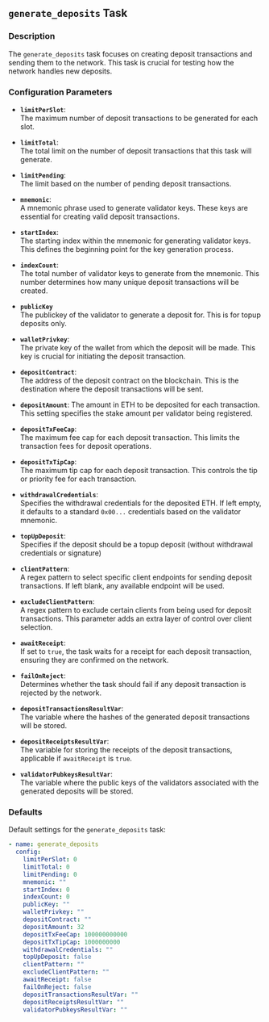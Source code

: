 ## `generate_deposits` Task

### Description
The `generate_deposits` task focuses on creating deposit transactions and sending them to the network. This task is crucial for testing how the network handles new deposits.

### Configuration Parameters

- **`limitPerSlot`**:\
  The maximum number of deposit transactions to be generated for each slot.

- **`limitTotal`**:\
  The total limit on the number of deposit transactions that this task will generate.

- **`limitPending`**:\
  The limit based on the number of pending deposit transactions.

- **`mnemonic`**:\
  A mnemonic phrase used to generate validator keys. These keys are essential for creating valid deposit transactions.

- **`startIndex`**:\
  The starting index within the mnemonic for generating validator keys. This defines the beginning point for the key generation process.

- **`indexCount`**:\
  The total number of validator keys to generate from the mnemonic. This number determines how many unique deposit transactions will be created.

- **`publicKey`**\
  The publickey of the validator to generate a deposit for. This is for topup deposits only.

- **`walletPrivkey`**:\
  The private key of the wallet from which the deposit will be made. This key is crucial for initiating the deposit transaction.

- **`depositContract`**:\
  The address of the deposit contract on the blockchain. This is the destination where the deposit transactions will be sent.

- **`depositAmount`**:
  The amount in ETH to be deposited for each transaction. This setting specifies the stake amount per validator being registered.

- **`depositTxFeeCap`**:\
  The maximum fee cap for each deposit transaction. This limits the transaction fees for deposit operations.

- **`depositTxTipCap`**:\
  The maximum tip cap for each deposit transaction. This controls the tip or priority fee for each transaction.

- **`withdrawalCredentials`**:\
  Specifies the withdrawal credentials for the deposited ETH. If left empty, it defaults to a standard `0x00...` credentials based on the validator mnemonic.

- **`topUpDeposit`**:\
  Specifies if the deposit should be a topup deposit (without withdrawal credentials or signature)

- **`clientPattern`**:\
  A regex pattern to select specific client endpoints for sending deposit transactions. If left blank, any available endpoint will be used.

- **`excludeClientPattern`**:\
  A regex pattern to exclude certain clients from being used for deposit transactions. This parameter adds an extra layer of control over client selection.

- **`awaitReceipt`**:\
  If set to `true`, the task waits for a receipt for each deposit transaction, ensuring they are confirmed on the network.

- **`failOnReject`**:\
  Determines whether the task should fail if any deposit transaction is rejected by the network.

- **`depositTransactionsResultVar`**:\
  The variable where the hashes of the generated deposit transactions will be stored.

- **`depositReceiptsResultVar`**:\
  The variable for storing the receipts of the deposit transactions, applicable if `awaitReceipt` is `true`.

- **`validatorPubkeysResultVar`**:\
  The variable where the public keys of the validators associated with the generated deposits will be stored.


### Defaults

Default settings for the `generate_deposits` task:

```yaml
- name: generate_deposits
  config:
    limitPerSlot: 0
    limitTotal: 0
    limitPending: 0
    mnemonic: ""
    startIndex: 0
    indexCount: 0
    publicKey: ""
    walletPrivkey: ""
    depositContract: ""
    depositAmount: 32
    depositTxFeeCap: 100000000000
    depositTxTipCap: 1000000000
    withdrawalCredentials: ""
    topUpDeposit: false
    clientPattern: ""
    excludeClientPattern: ""
    awaitReceipt: false
    failOnReject: false
    depositTransactionsResultVar: ""
    depositReceiptsResultVar: ""
    validatorPubkeysResultVar: ""
```
